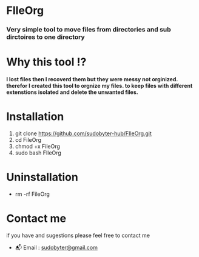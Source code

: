 # FIleOrg
### Very simple tool to move files from directories and sub dirctoires to one directory 
# Why this tool :interrobang:
#### I lost files then I recoverd them but they were messy not orginized. therefor I created this tool to orgnize my files. to keep files with different extenstions isolated and delete the unwanted files.


# Installation 
1. git clone https://github.com/sudobyter-hub/FIleOrg.git
1. cd FileOrg
1. chmod +x FileOrg
1. sudo bash FIleOrg 

# Uninstallation
- rm -rf FileOrg 

# Contact me
if you have and sugestions please feel free to contact me
- :mailbox_with_mail: Email : sudobyter@gmail.com
